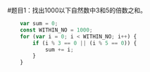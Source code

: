 #题目1：找出1000以下自然数中3和5的倍数之和。
```javascript
    var sum = 0;
    const WITHIN_NO = 1000;
    for (var i = 0; i < WITHIN_NO; i++) {
        if (i % 3 == 0 || (i % 5 == 0)) {
            sum += i;
        }
    }
```